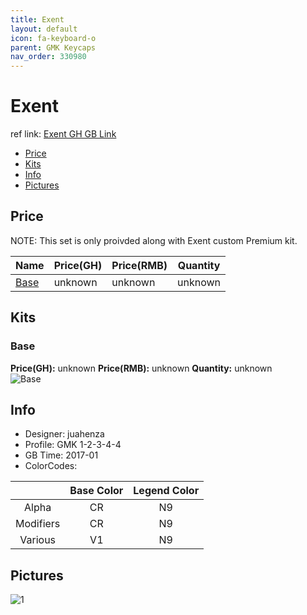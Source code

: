 ```yaml
---
title: Exent
layout: default
icon: fa-keyboard-o
parent: GMK Keycaps
nav_order: 330980
---
```


# Exent

ref link: [Exent GH GB Link](https://geekhack.org/index.php?topic=87213.0)

* [Price](#price)
* [Kits](#kits)
* [Info](#info)
* [Pictures](#pictures)


## Price  
NOTE: This set is only proivded along with Exent custom Premium kit. 

| Name          | Price(GH)    |  Price(RMB) | Quantity |
| ------------- | ------------ |  ---------- | -------- |
|[Base](#base)|unknown|unknown|unknown|


## Kits
### Base
**Price(GH):** unknown    **Price(RMB):** unknown    **Quantity:** unknown  
<img src="{{ 'assets/images/gmk-keycaps/exent/kits_pics/base.png' | relative_url }}" alt="Base" class="image featured">


## Info
* Designer: juahenza
* Profile: GMK 1-2-3-4-4
* GB Time: 2017-01
* ColorCodes:  

||Base Color      | Legend Color
|:-------------: |:-------------: | :------------:
|Alpha|CR|N9
|Modifiers|CR|N9
|Various|V1|N9


## Pictures
<img src="{{ 'assets/images/gmk-keycaps/exent/rendering_pics/1.jpg' | relative_url }}" alt="1" class="image featured">
